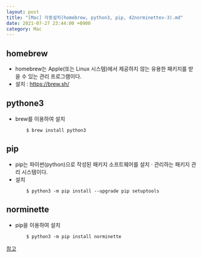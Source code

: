 ```yaml
---
layout: post
title: "[Mac] 각종설치(homebrew, python3, pip, 42norminettev-3).md"
date: 2021-07-27 23:44:00 +0900
category: Mac
---
```


## homebrew
- homebrew는 Apple(또는 Linux 시스템)에서 제공하지 않는 유용한 패키지를 받을 수 있는 관리 프로그램이다. 
- 설치 : https://brew.sh/

## pythone3
- brew를 이용하여 설치

	```
		$ brew install python3
	```
## pip
- pip는 파이썬(python)으로 작성된 패키지 소프트웨어를 설치 · 관리하는 패키지 관리 시스템이다. 
- 설치
	```
		$ python3 -m pip install --upgrade pip setuptools
	```

## norminette
- pip을 이용하여 설치
	```
		$ python3 -m pip install norminette
	```

[참고](https://velog.io/@sunghwki/python3%EB%A1%9C-norminette-v3-%EC%84%A4%EC%B9%98%ED%95%98%EA%B8%B0)